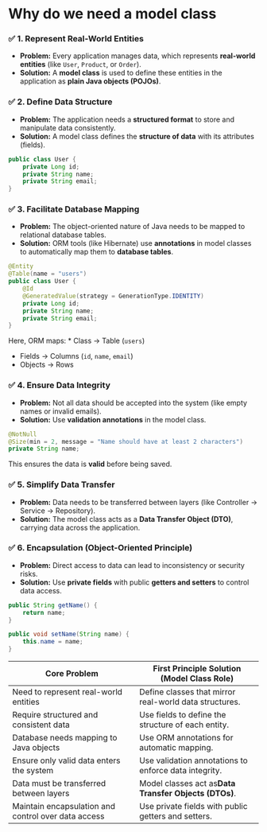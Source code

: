# Why do we need a model class

### ✅ **1. Represent Real-World Entities**

* **Problem:** Every application manages data, which represents **real-world entities** (like `User`, `Product`, or `Order`).
* **Solution:** A **model class** is used to define these entities in the application as **plain Java objects (POJOs)**.


### ✅ **2. Define Data Structure**

* **Problem:** The application needs a **structured format** to store and manipulate data consistently.
* **Solution:** A model class defines the **structure of data** with its attributes (fields).

```java
public class User {
    private Long id;
    private String name;
    private String email;
}

```


### ✅ **3. Facilitate Database Mapping**

* **Problem:** The object-oriented nature of Java needs to be mapped to relational database tables.
* **Solution:** ORM tools (like Hibernate) use **annotations** in model classes to automatically map them to **database tables**.

```java
@Entity
@Table(name = "users")
public class User {
    @Id
    @GeneratedValue(strategy = GenerationType.IDENTITY)
    private Long id;
    private String name;
    private String email;
}

```

Here, ORM maps: * Class → Table (`users`)

* Fields → Columns (`id`, `name`, `email`)
* Objects → Rows


### ✅ **4. Ensure Data Integrity**

* **Problem:** Not all data should be accepted into the system (like empty names or invalid emails).
* **Solution:** Use **validation annotations** in the model class.

```java
@NotNull
@Size(min = 2, message = "Name should have at least 2 characters")
private String name;

```

This ensures the data is **valid** before being saved.

### ✅ **5. Simplify Data Transfer**

* **Problem:** Data needs to be transferred between layers (like Controller → Service → Repository).
* **Solution:** The model class acts as a **Data Transfer Object (DTO)**, carrying data across the application.

### ✅ **6. Encapsulation (Object-Oriented Principle)**

* **Problem:** Direct access to data can lead to inconsistency or security risks.
* **Solution:** Use **private fields** with public **getters and setters** to control data access.

```java
public String getName() {
    return name;
}

public void setName(String name) {
    this.name = name;
}

```



| **Core Problem**                                    | **First Principle Solution (Model Class Role)**        |
| --------------------------------------------------- | ------------------------------------------------------ |
| Need to represent real-world entities               | Define classes that mirror real-world data structures. |
| Require structured and consistent data              | Use fields to define the structure of each entity.     |
| Database needs mapping to Java objects              | Use ORM annotations for automatic mapping.             |
| Ensure only valid data enters the system            | Use validation annotations to enforce data integrity.  |
| Data must be transferred between layers             | Model classes act as**Data Transfer Objects (DTOs)**.  |
| Maintain encapsulation and control over data access | Use private fields with public getters and setters.    |
